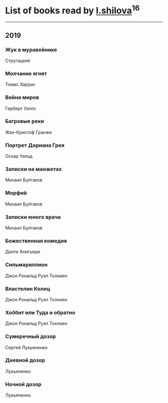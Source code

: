 # List of books read by [l.shilova](http://vk.com/id10123344)<sup>16</sup>
---

## 2019



### Жук в муравейнике
Стругацкие


### Молчание ягнят
Томас Харрис


### Война миров
Герберт Уэллс


### Багровые реки
Жан-Кристоф Гранже


### Портрет Дориана Грея
Оскар Уальд


### Записки на манжетах
Михаил Булгаков


### Морфий
Михаил Булгаков


### Записки юного врача
Михаил Булгаков


### Божественная комедия
Данте Алигьери


### Сильмариллион
Джон Рональд Руэл Толкиен


### Властелин Колец
Джон Рональд Руэл Толкиен


### Хоббит или Туда и обратно
Джон Рональд Руэл Токлиен


### Сумеречный дозор
Сергей Лукьяненко


### Дневной дозор
Лукьяненко


### Ночной дозор
Лукьяненко



